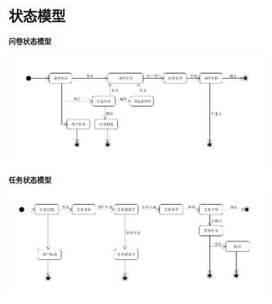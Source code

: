 # 状态模型

#### 问卷状态模型

![1561562130332](assets/1561562130332.png)

#### 任务状态模型

![1561562901349](assets/1561562901349.png)

